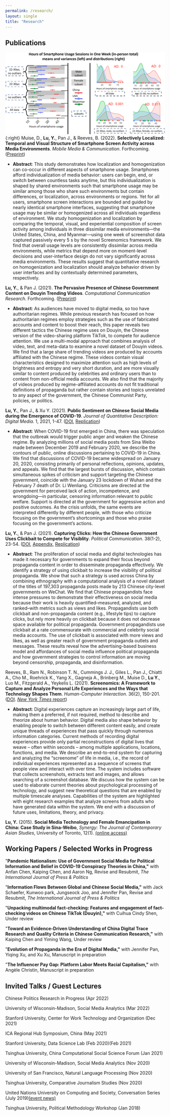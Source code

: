 ```yaml
---
permalink: /research/
layout: single
title: "Research"
---
```



## Publications
![image](/Fig3.png){:right} Muise, D., <b>Lu, Y.</b>, Pan J., & Reeves, B. (2022). <b>Selectively Localized: Temporal and Visual Structure of Smartphone Screen Activity across Media Environments</b>. <i>Mobile Media & Communication</i>. Forthcoming. ([Preprint](https://journals.sagepub.com/doi/full/10.1177/20501579221080333#_i32))
* <b>Abstract</b>: This study demonstrates how localization and homogenization can co-occur in different aspects of smartphone usage. Smartphones afford individualization of media behavior: users can begin, end, or switch between countless tasks anytime, but this individualization is shaped by shared environments such that smartphone usage may be similar among those who share such environments but contain differences, or localization, across environments or regions. Yet for all users, smartphone screen interactions are bounded and guided by nearly identical smartphone interfaces, suggesting that smartphone usage may be similar or homogenized across all individuals regardless of environment. We study homogenization and localization by comparing the temporal, visual, and experiential composition of screen activity among individuals in three dissimilar media environments—the United States, China, and Myanmar—using one week of screenshot data captured passively every 5 s by the novel Screenomics framework. We find that overall usage levels are consistently dissimilar across media environments, while metrics that depend more on moment-level decisions and user-interface design do not vary significantly across media environments. These results suggest that quantitative research on homogenization and localization should analyze behavior driven by user interfaces and by contextually determined parameters, respectively. 


<b>Lu, Y.</b>, & Pan J. (2021). <b>The Pervasive Presence of Chinese Government Content on Douyin Trending Videos</b>. <i>Computational Communication Research</i>. Forthcoming. ([Preprint](https://papers.ssrn.com/sol3/papers.cfm?abstract_id=3794898))
* <b>Abstract</b>: As audiences have moved to digital media, so too have authoritarian regimes. While previous research has focused on how authoritarian regimes employ strategies such as the use of fabricated accounts and content to boost their reach, this paper reveals two different tactics the Chinese regime uses on Douyin, the Chinese version of the video-sharing platform TikTok, to compete for audience attention. We use a multi-modal approach that combines analysis of video, text, and meta-data to examine a novel dataset of Douyin videos. We find that a large share of trending videos are produced by accounts affiliated with the Chinese regime. These videos contain visual characteristics designed to maximize attention such as high levels of brightness and entropy and very short duration, and are more visually similar to content produced by celebrities and ordinary users than to content from non-official media accounts. We also find that the majority of videos produced by regime-affiliated accounts do not fit traditional definitions of propaganda but rather contain stories and topics unrelated to any aspect of the government, the Chinese Communist Party, policies, or politics.

<b>Lu, Y.</b>, Pan J., & Xu Y. (2021). <b>Public Sentiment on Chinese Social Media during the Emergence of COVID-19</b>. <i>Journal of Quantitative Description: Digital Media.</i> 1, 2021, 1-47. ([DOI](https://doi.org/10.51685/jqd.2021.013), [Replication](https://dataverse.harvard.edu/dataset.xhtml?persistentId=doi:10.7910/DVN/ZIIQUG))
* <b>Abstract</b>: When COVID-19 first emerged in China, there was speculation that the outbreak would trigger public anger and weaken the Chinese regime. By analyzing millions of social media posts from Sina Weibo made between December 2019 and February 2020, we describe the contours of public, online discussions pertaining to COVID-19 in China. We find that discussions of COVID-19 became widespread on January 20, 2020, consisting primarily of personal reflections, opinions, updates, and appeals. We find that the largest bursts of discussion, which contain simultaneous spikes of criticism and support targeting the Chinese government, coincide with the January 23 lockdown of Wuhan and the February 7 death of Dr. Li Wenliang. Criticisms are directed at the government for perceived lack of action, incompetence, and wrongdoing—in particular, censoring information relevant to public welfare. Support is directed at the government for aggressive action and positive outcomes. As the crisis unfolds, the same events are interpreted differently by different people, with those who criticize focusing on the government’s shortcomings and those who praise focusing on the government’s actions.

<b>Lu, Y.</b>, & Pan J. (2021). <b>Capturing Clicks: How the Chinese Government Uses Clickbait to Compete for Visiblity</b>. <i>Political Communication</i>. 38(1-2), 23-54. ([DOI](https://www.tandfonline.com/doi/full/10.1080/10584609.2020.1765914), [Appendix](/Lu&Pan_appendix.pdf), [Replication](https://dataverse.harvard.edu/dataset.xhtml?persistentId=doi:10.7910/DVN/TALJOT))
* <b>Abstract</b>: The proliferation of social media and digital technologies has made it necessary for governments to expand their focus beyond propaganda content in order to disseminate propaganda effectively. We identify a strategy of using clickbait to increase the visibility of political propaganda. We show that such a strategy is used across China by combining ethnography with a computational analysis of a novel dataset of the titles of 197,303 propaganda posts made by 213 Chinese city-level governments on WeChat. We find that Chinese propagandists face intense pressures to demonstrate their effectiveness on social media because their work is heavily quantified–measured, analyzed, and ranked–with metrics such as views and likes. Propagandists use both clickbait and non-propaganda content (e.g., lifestyle tips) to capture clicks, but rely more heavily on clickbait because it does not decrease space available for political propaganda. Government propagandists use clickbait at a rate commensurate with commercial and celebrity social media accounts. The use of clickbait is associated with more views and likes, as well as greater reach of government propaganda outlets and messages. These results reveal how the advertising-based business model and affordances of social media influence political propaganda and how government strategies to control information are moving beyond censorship, propaganda, and disinformation.

Reeves, B., Ram N., Robinson T. N., Cummings J. J., Giles L., Pan J., Chiatti A., Cho M., Roehrick K., Yang X., Gagneja A., Brinberg M., Muise D., <b>Lu Y.</b>, Luo M., Fitzgerald A., Yeykelis L. (2021). <b>Screenomics: A Framework to Capture and Analyze Personal Life Experiences and the Ways that Technology Shapes Them</b>. <i>Human-Computer Interaction</i>. 36(2), 150-201. ([DOI](https://www.tandfonline.com/doi/full/10.1080/07370024.2019.1578652). [<i>New York Times</i> report](https://www.nytimes.com/2019/05/31/health/screen-time-mental-health-screenome.html))
* <b>Abstract</b>: Digital experiences capture an increasingly large part of life, making them a preferred, if not required, method to describe and theorize about human behavior. Digital media also shape behavior by enabling people to switch between different content easily, and create unique threads of experiences that pass quickly through numerous information categories. Current methods of recording digital experiences provide only partial reconstructions of digital lives that weave – often within seconds – among multiple applications, locations, functions, and media. We describe an end-to-end system for capturing and analyzing the “screenome” of life in media, i.e., the record of individual experiences represented as a sequence of screens that people view and interact with over time. The system includes software that collects screenshots, extracts text and images, and allows searching of a screenshot database. We discuss how the system can be used to elaborate current theories about psychological processing of technology, and suggest new theoretical questions that are enabled by multiple timescale analyses. Capabilities of the system are highlighted with eight research examples that analyze screens from adults who have generated data within the system. We end with a discussion of future uses, limitations, theory, and privacy.

<b>Lu, Y.</b> (2015). <b>Social Media Technology and Female Emancipation in China: Case Study in Sina-Weibo</b>, <i>Synergy: The Journal of Contemporary Asian Studies</i>, University of Toronto, 12(1). [(online access)](http://utsynergyjournal.org/2015/12/04/social-media-technology-and-female-emancipation-in-china-case-study-in-sina-weibo)


## Working Papers / Selected Works in Progress
"<b>Pandemic Nationalism: Use of Government Social Media for Political Information and Belief in COVID-19 Conspiracy Theories in China,"</b> with Anfan Chen, Kaiping Chen, and Aaron Ng, Revise and Resubmit, <i>The International Journal of Press & Politics</i>

"<b>Information Flows Between Global and Chinese Social Media,"</b> with Jack Schaefer, Kunwoo park, Jungseock Joo, and Jennifer Pan, Revise and Resubmit, <i>The International Journal of Press & Politics</i>

"<b>Unpacking multimodal fact-checking: Features and engagement of fact-checking videos on Chinese TikTok (Douyin),"</b> with Cuihua Cindy Shen, Under review

"<b>Toward an Evidence-Driven Understanding of China Digital Trace Research and Quality Criteria in Chinese Communication Research,"</b> with Kaiping Chen and Yiming Wang, Under review

"<b>Evolution of Propaganda in the Era of Digital Media,"</b> with Jennifer Pan, Yiqing Xu, and Xu Xu, Manuscript in preparation

"<b>The Influencer Pay Gap: Platform Labor Meets Racial Capitalism,"</b> with Angèle Christin, Manuscript in preparation


## Invited Talks / Guest Lectures

Chinese Politics Research in Progress (Apr 2022)

University of Wisconsin-Madison, Social Media Analytics (Mar 2022)
  
Stanford University, Center for Work Technology and Organization (Dec 2021)

ICA Regional Hub Symposium, China (May 2021)
  
Stanford University, Data Science Lab (Feb 2020)(Feb 2021)

Tsinghua University, China Computational Social Science Forum (Jan 2021)

University of Wisconsin-Madison, Social Media Analytics (Nov 2020)

University of San Francisco, Natural Language Processing (Nov 2020)

Tsinghua University, Comparative Journalism Studies (Nov 2020)

United Nations University on Computing and Society, Conversation Series (July 2019)[(event news)](https://cs.unu.edu/events/archive/event/homogenized-and-localized.html#overview)

Tsinghua University, Political Methodology Workshop (Jan 2018)
